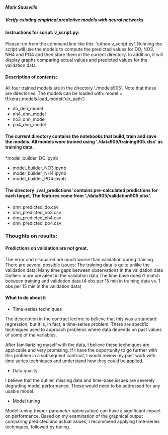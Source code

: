##### Mark Sausville
##### Verify existing empirical predictive models with neural networks

#### Instructions for script: v_script.py: 
Please run from the command line like this: 'ipthon v_script.py'.
Running the script will use the models to compute the predicted values for DO, NO3, NH4 and PO4 and then store them in the current directory.  In addition, it will display graphs comparing actual values and predicted values for the validation data.

#### Description of contents:
All four trained models are in the directory './models905'. Note that these are directories. The models can be loaded with: 
model = tf.keras.models.load_model('dir_path')

* do_dnn_model 
* nh4_dnn_model
* no3_dnn_model
* po4_dnn_model

#### The current directory contains the notebooks that build, train and save the models.  All models were trained using './data905/training905.xlsx' as training data.
*model_builder_DO.ipynb
* model_builder_NO3.ipynb
* model_builder_NH4.ipynb
* model_builder_PO4.ipynb

#### The directory  ./val_predictions' contains pre-calculated predictions for each target. The features come from './data905/validation905.xlsx'.  
* dnn_predicted_do.csv
* dnn_predicted_no3.csv
* dnn_predicted_nh4.csv
* dnn_predicted_po4.csv


### Thoughts on results:

#### Predictions on validation are not great.

The error and r-squared are much worse than validation during training. There are several possible issues:
The training data is quite unlike the validation data:
Many time gaps between observations in the validation data
Outliers more prevalent in the validation data
The time base doesn't match between training and validation data (4 obs per 15 min in training data vs. 1 obs per 15 min in the validation data)

#### What to do about it

* Time-series techniques

The description in the contract led me to believe that this was a standard regression, but it is, in fact, a time-series problem. 
There are specific techniques used to approach problems where data depends on past values of some of the variables. 

After familiarizing myself with the data, I believe these techniques are applicable and very promising. 
If I have the opportunity to go further with this problem in a subsequent contract, I would review my 
past work with time series techniques and understand how they could be applied.

* Data quality 

I believe that the outlier, missing data and time-base issues are severely degrading model performance. 
These would need to be addressed for any usable model.

* Model tuning

Model tuning (hyper-parameter optimization) can have a significant impact on performance. Based on my 
examination of the graphical output comparing predicted and actual values, I recommend applying time-series techniques, followed by tuning.

